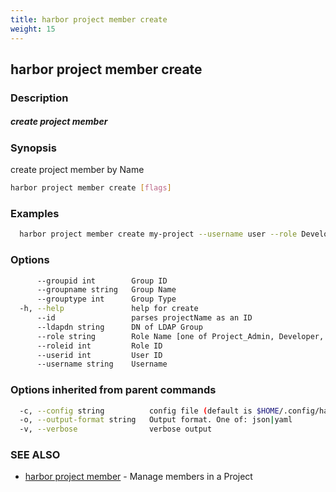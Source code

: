 ```yaml
---
title: harbor project member create
weight: 15
---
```

## harbor project member create

### Description

##### create project member

### Synopsis

create project member by Name

```sh
harbor project member create [flags]
```

### Examples

```sh
  harbor project member create my-project --username user --role Developer
```

### Options

```sh
      --groupid int        Group ID
      --groupname string   Group Name
      --grouptype int      Group Type
  -h, --help               help for create
      --id                 parses projectName as an ID
      --ldapdn string      DN of LDAP Group
      --role string        Role Name [one of Project_Admin, Developer, Guest, Maintainer, Limited_Guest]
      --roleid int         Role ID
      --userid int         User ID
      --username string    Username
```

### Options inherited from parent commands

```sh
  -c, --config string          config file (default is $HOME/.config/harbor-cli/config.yaml)
  -o, --output-format string   Output format. One of: json|yaml
  -v, --verbose                verbose output
```

### SEE ALSO

* [harbor project member](harbor-project-member.md)	 - Manage members in a Project

